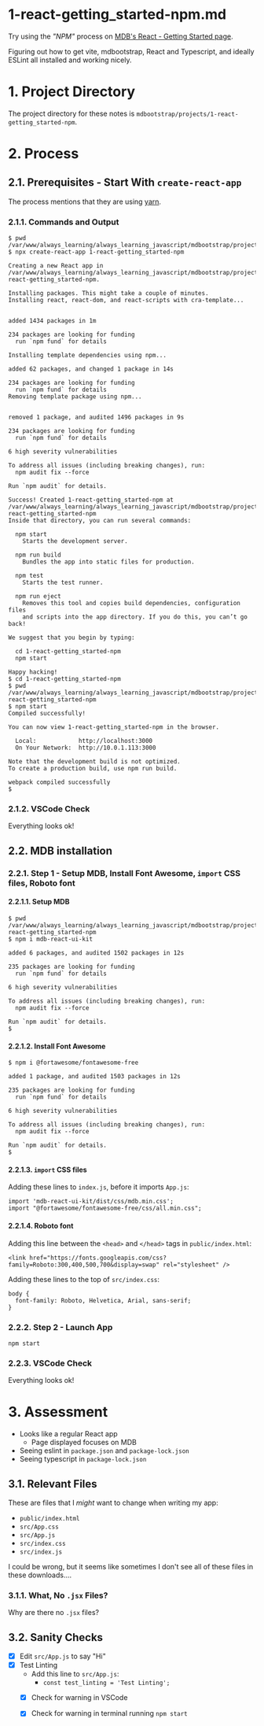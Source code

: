 
# 1-react-getting_started-npm.md

Try using the *"NPM"* process on
[MDB's React - Getting Started page](https://mdbootstrap.com/docs/react/getting-started/installation/#section-npm).

Figuring out how to get vite, mdbootstrap, React and Typescript, and ideally ESLint all installed and working nicely.

# 1. Project Directory

The project directory for these notes is `mdbootstrap/projects/1-react-getting_started-npm`.

# 2. Process

## 2.1. Prerequisites - Start With `create-react-app`

The process mentions that they are using [yarn](https://yarnpkg.com/).

### 2.1.1. Commands and Output

```
$ pwd
/var/www/always_learning/always_learning_javascript/mdbootstrap/projects
$ npx create-react-app 1-react-getting_started-npm

Creating a new React app in /var/www/always_learning/always_learning_javascript/mdbootstrap/projects/1-react-getting_started-npm.

Installing packages. This might take a couple of minutes.
Installing react, react-dom, and react-scripts with cra-template...


added 1434 packages in 1m

234 packages are looking for funding
  run `npm fund` for details

Installing template dependencies using npm...

added 62 packages, and changed 1 package in 14s

234 packages are looking for funding
  run `npm fund` for details
Removing template package using npm...


removed 1 package, and audited 1496 packages in 9s

234 packages are looking for funding
  run `npm fund` for details

6 high severity vulnerabilities

To address all issues (including breaking changes), run:
  npm audit fix --force

Run `npm audit` for details.

Success! Created 1-react-getting_started-npm at /var/www/always_learning/always_learning_javascript/mdbootstrap/projects/1-react-getting_started-npm
Inside that directory, you can run several commands:

  npm start
    Starts the development server.

  npm run build
    Bundles the app into static files for production.

  npm test
    Starts the test runner.

  npm run eject
    Removes this tool and copies build dependencies, configuration files
    and scripts into the app directory. If you do this, you can’t go back!

We suggest that you begin by typing:

  cd 1-react-getting_started-npm
  npm start

Happy hacking!
$ cd 1-react-getting_started-npm
$ pwd
/var/www/always_learning/always_learning_javascript/mdbootstrap/projects/1-react-getting_started-npm
$ npm start
Compiled successfully!

You can now view 1-react-getting_started-npm in the browser.

  Local:            http://localhost:3000
  On Your Network:  http://10.0.1.113:3000

Note that the development build is not optimized.
To create a production build, use npm run build.

webpack compiled successfully
$
```

### 2.1.2. VSCode Check

Everything looks ok!

## 2.2. MDB installation

### 2.2.1. Step 1 - Setup MDB, Install Font Awesome, `import` CSS files, Roboto font

#### 2.2.1.1. Setup MDB

```
$ pwd
/var/www/always_learning/always_learning_javascript/mdbootstrap/projects/1-react-getting_started-npm
$ npm i mdb-react-ui-kit

added 6 packages, and audited 1502 packages in 12s

235 packages are looking for funding
  run `npm fund` for details

6 high severity vulnerabilities

To address all issues (including breaking changes), run:
  npm audit fix --force

Run `npm audit` for details.
$
```

#### 2.2.1.2. Install Font Awesome

```
$ npm i @fortawesome/fontawesome-free

added 1 package, and audited 1503 packages in 12s

235 packages are looking for funding
  run `npm fund` for details

6 high severity vulnerabilities

To address all issues (including breaking changes), run:
  npm audit fix --force

Run `npm audit` for details.
$
```

#### 2.2.1.3. `import` CSS files

Adding these lines to `index.js`, before it imports `App.js`:

```
import 'mdb-react-ui-kit/dist/css/mdb.min.css';
import "@fortawesome/fontawesome-free/css/all.min.css";
```

#### 2.2.1.4. Roboto font

Adding this line between the `<head>` and `</head>` tags in `public/index.html`:

```
<link href="https://fonts.googleapis.com/css?family=Roboto:300,400,500,700&display=swap" rel="stylesheet" />
```

Adding these lines to the top of `src/index.css`:

```
body {
  font-family: Roboto, Helvetica, Arial, sans-serif;
}
```

### 2.2.2. Step 2 - Launch App

```
npm start
```

### 2.2.3. VSCode Check

Everything looks ok!

# 3. Assessment

- Looks like a regular React app
  - Page displayed focuses on MDB
- Seeing eslint in `package.json` and `package-lock.json`
- Seeing typescript in `package-lock.json`

## 3.1. Relevant Files

These are files that I *might* want to change when writing my app:

- `public/index.html`
- `src/App.css`
- `src/App.js`
- `src/index.css`
- `src/index.js`

I could be wrong, but it seems like sometimes I don't see all of these files in these downloads....

### 3.1.1. What, No `.jsx` Files?

Why are there no `.jsx` files?

## 3.2. Sanity Checks

- [x] Edit `src/App.js` to say "Hi"
- [x] Test Linting
  - Add this line to `src/App.js`:
    - `const test_linting = 'Test Linting';`
  - [x] Check for warning in VSCode
  - [x] Check for warning in terminal running `npm start`

